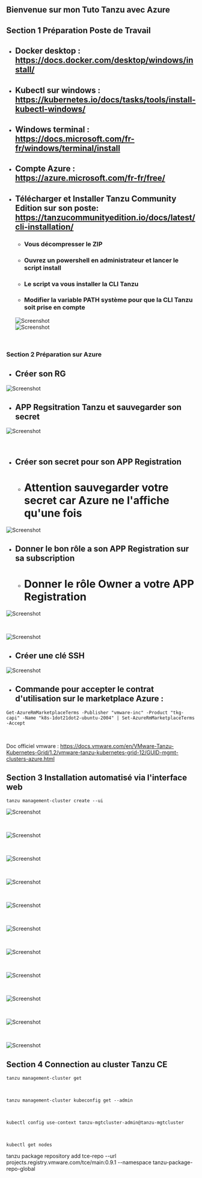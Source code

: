 ## Bienvenue sur mon Tuto Tanzu avec Azure

## Section 1 Préparation Poste de Travail

* ## Docker desktop : https://docs.docker.com/desktop/windows/install/

* ## Kubectl sur windows : https://kubernetes.io/docs/tasks/tools/install-kubectl-windows/

* ## Windows terminal : https://docs.microsoft.com/fr-fr/windows/terminal/install

* ## Compte Azure : https://azure.microsoft.com/fr-fr/free/

* ## Télécharger et Installer Tanzu Community Edition sur son poste: https://tanzucommunityedition.io/docs/latest/cli-installation/
    * ### Vous décompresser le ZIP
    * ### Ouvrez un powershell en administrateur et lancer le script install
     * ### Le script va vous installer la CLI Tanzu
     * ### Modifier la variable PATH système pour que la CLI Tanzu soit prise en compte

     ![Screenshot](./screenshots_tutos/install_tanzu_prerequis_1.JPG)
    <br>
     ![Screenshot](./screenshots_tutos/install_tanzu_prerequis_2.JPG)


<br>

### Section 2 Préparation sur Azure

* ## Créer son RG 

![Screenshot](./screenshots_tutos/install_tanzu_azure_4.JPG)

* ## APP Regsitration Tanzu et sauvegarder son secret

![Screenshot](./screenshots_tutos/install_tanzu_azure_3.JPG)

<br>

* ## Créer son secret pour son APP Registration
    * # Attention sauvegarder votre secret car Azure ne l'affiche qu'une fois

![Screenshot](./screenshots_tutos/install_tanzu_azure_7.JPG)

* ## Donner le bon rôle a son APP Registration sur sa subscription
    * # Donner le rôle Owner a votre APP Registration

![Screenshot](./screenshots_tutos/install_tanzu_azure_8.JPG)

<br>

![Screenshot](./screenshots_tutos/install_tanzu_azure_9.JPG)

* ## Créer une clé SSH

![Screenshot](./screenshots_tutos/install_tanzu_azure_6.JPG)

* ## Commande pour accepter le contrat d'utilisation sur le marketplace Azure : 

```
Get-AzureRmMarketplaceTerms -Publisher "vmware-inc" -Product "tkg-capi" -Name "k8s-1dot21dot2-ubuntu-2004" | Set-AzureRmMarketplaceTerms -Accept
```

<br>

Doc officiel vmware : https://docs.vmware.com/en/VMware-Tanzu-Kubernetes-Grid/1.2/vmware-tanzu-kubernetes-grid-12/GUID-mgmt-clusters-azure.html

## Section 3 Installation automatisé via l'interface web

```
tanzu management-cluster create --ui
```

![Screenshot](./screenshots_tutos/install_tanzu_azure_1.JPG)

<br>

![Screenshot](./screenshots_tutos/install_tanzu_azure_2.JPG)

<br>

![Screenshot](./screenshots_tutos/install_tanzu_azure_10.JPG)

<br>

![Screenshot](./screenshots_tutos/install_tanzu_azure_11.JPG)

<br>

![Screenshot](./screenshots_tutos/install_tanzu_azure_12.JPG)

<br>

![Screenshot](./screenshots_tutos/install_tanzu_azure_13.JPG)

<br>

![Screenshot](./screenshots_tutos/install_tanzu_azure_14.JPG)

<br>

![Screenshot](./screenshots_tutos/install_tanzu_azure_15.JPG)

<br>

![Screenshot](./screenshots_tutos/install_tanzu_azure_16.JPG)

<br>

![Screenshot](./screenshots_tutos/install_tanzu_azure_17.JPG)

<br>

![Screenshot](./screenshots_tutos/install_tanzu_azure_18.JPG)

## Section 4 Connection au cluster Tanzu CE

```
tanzu management-cluster get
```
<br>

```
tanzu management-cluster kubeconfig get --admin
```

<br>

```
kubectl config use-context tanzu-mgtcluster-admin@tanzu-mgtcluster
```

<br>

```
kubectl get nodes
```

tanzu package repository add tce-repo --url projects.registry.vmware.com/tce/main:0.9.1 --namespace tanzu-package-repo-global